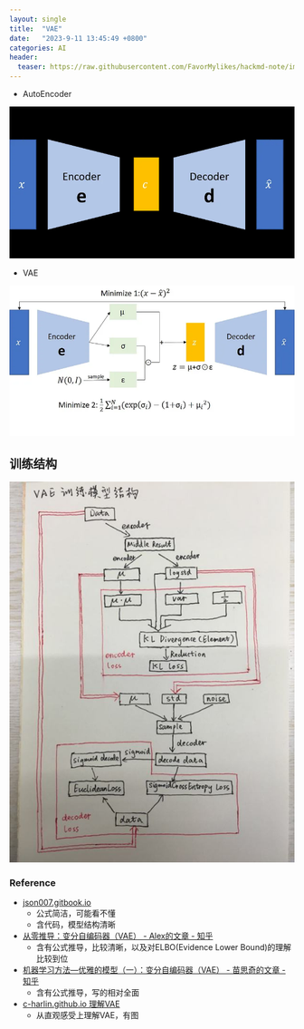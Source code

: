 ```yaml
---
layout: single
title:  "VAE"
date:   "2023-9-11 13:45:49 +0800"
categories: AI
header:
  teaser: https://raw.githubusercontent.com/FavorMylikes/hackmd-note/img/img20230911134758.png
---
```



- AutoEncoder

<img src="https://raw.githubusercontent.com/FavorMylikes/hackmd-note/img/img20230911134751.png" alt="20230911134751"/>

- VAE

<img src="https://raw.githubusercontent.com/FavorMylikes/hackmd-note/img/img20230911134758.png" alt="20230911134758"/>

## 训练结构

<img src="https://raw.githubusercontent.com/FavorMylikes/hackmd-note/img/img20230911140823.png" alt="20230911140823"/>

### Reference

- [json007.gitbook.io](https://json007.gitbook.io/deeplearning/auto_encoder/variational_autoencoder)
  - 公式简洁，可能看不懂
  - 含代码，模型结构清晰
- [从零推导：变分自编码器（VAE） - Alex的文章 - 知乎](https://zhuanlan.zhihu.com/p/249296925)
  - 含有公式推导，比较清晰，以及对ELBO(Evidence Lower Bound)的理解比较到位
- [机器学习方法—优雅的模型（一）：变分自编码器（VAE） - 苗思奇的文章 - 知乎](https://zhuanlan.zhihu.com/p/348498294)
  - 含有公式推导，写的相对全面
- [c-harlin.github.io 理解VAE](https://c-harlin.github.io/%E5%AD%A6%E4%B9%A0%E7%AC%94%E8%AE%B0/2019/09/11/VAE%E5%AD%A6%E4%B9%A0%E7%AC%94%E8%AE%B0.html)
  - 从直观感受上理解VAE，有图
